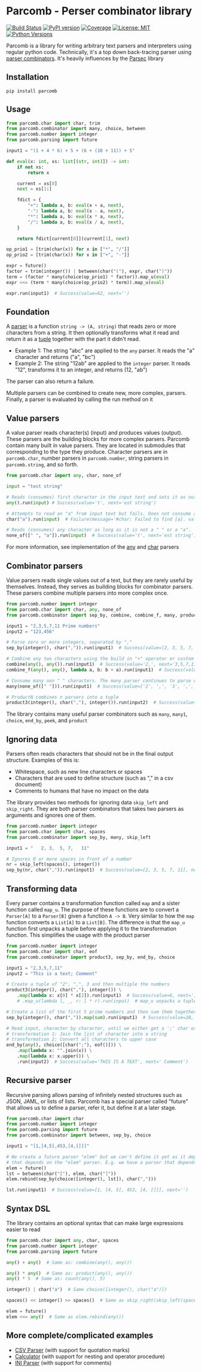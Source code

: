 # Parcomb - Perser combinator library
[![Build Status](https://github.com/wennergr/parcomb/actions/workflows/tests.yml/badge.svg)](https://github.com/wennergr/parcomb/actions/workflows/tests.yml)
[![PyPI version](https://badge.fury.io/py/parcomb.svg)](https://badge.fury.io/py/parcomb)
[![Coverage](https://codecov.io/gh/wennergr/parcomb/branch/main/graph/badge.svg)](https://app.codecov.io/gh/wennergr/parcomb/tree/main)
[![License: MIT](https://img.shields.io/badge/License-MIT-yellow.svg)](https://opensource.org/licenses/MIT)
[![Python Versions](https://img.shields.io/pypi/pyversions/parcomb.svg?style=flat-square)](https://pypi.org/project/parcomb/)

Parcomb is a library for writing arbitrary text parsers and interpreters using regular python code. Technically, it's a top down back-tracing parser using [parser combinators](https://en.wikipedia.org/wiki/Parser_combinator). It's heavily influences by the [Parsec](https://hackage.haskell.org/package/parsec) library

## Installation
`pip install parcomb`

## Usage

```python
from parcomb.char import char, trim
from parcomb.combinator import many, choice, between
from parcomb.number import integer
from parcomb.parsing import future

input1 = "(1 + 4 * 6) + 5 + (6 + (10 + 11)) + 5"

def eval(x: int, xs: list[(str, int)]) -> int:
    if not xs:
        return x

    current = xs[0]
    next = xs[1:]

    fdict = {
        "+": lambda a, b: eval(x + a, next),
        "-": lambda a, b: eval(x - a, next),
        "*": lambda a, b: eval(x * a, next),
        "/": lambda a, b: eval(x / a, next),
    }

    return fdict[current[0]](current[1], next)

op_prio1 = [trim(char(x)) for x in ["*", "/"]]
op_prio2 = [trim(char(x)) for x in ["+", "-"]]

expr = future()
factor = trim(integer()) | between(char("("), expr, char(")"))
term = (factor * many(choice(op_prio1) * factor)).map_u(eval)
expr <<= (term * many(choice(op_prio2) * term)).map_u(eval)

expr.run(input1)  # Success(value=62, next='')
```

## Foundation
A [parser](https://github.com/wennergr/parcomb/blob/6afd2a723b841582f43a198f98eb0536badc7828/parcomb/parsing.py#L40) is
a function `string -> (A, string)` that reads zero or more characters from a string. It then optionally transforms what 
it read and return it as a [tuple](https://github.com/wennergr/parcomb/blob/6afd2a723b841582f43a198f98eb0536badc7828/parcomb/parsing.py#L23) together with the part it didn't read. 

 * Example 1: The string "abc" are applied to the `any` parser. It reads the "a" character and returns ("a", "bc")
 * Example 2: The string "12ab" are applied to the `integer` parser. It reads "12", transforms it to an integer, and returns (12, "ab")

The parser can also return a failure.

Multiple parsers can be combined to create new, more complex, parsers. Finally, a parser is evaluated by calling the 
run method on it

## Value parsers
A value parser reads character(s) (input) and produces values (output). These parsers are the building blocks for 
more complex parsers. Parcomb contain many built in value parsers. They are located in 
submodules that corresponding to the type they produce. Character parsers are in `parcomb.char`, number parsers 
in `parcomb.number`, string parsers in `parcomb.string`, and so forth.

```python
from parcomb.char import any, char, none_of

input = "test string"

# Reads (consumes) first character in the input text and sets it as output
any().run(input) # Success(value='t', next='est string')

# Attempts to read an "a" from input text but fails. Does not consume any characters
char("a").run(input)  # Failure(message='#char: Failed to find [a]. value: [t], ...', next='test string')

# Reads (consumes) any character as long as it is not a " " or a "a". 
none_of([" ", "a"]).run(input)  # Success(value='t', next='est string')
```

For more information, see implementation of the [any](https://github.com/wennergr/parcomb/blob/6afd2a723b841582f43a198f98eb0536badc7828/parcomb/char.py#L9) and [char](https://github.com/wennergr/parcomb/blob/6afd2a723b841582f43a198f98eb0536badc7828/parcomb/char.py#L29) parsers

## Combinator parsers

Value parsers reads single values out of a text, but they are rarely useful by themselves. Instead, they serves
as building blocks for combinator parsers. These parsers combine multiple parsers into more complex once. 

```python
from parcomb.number import integer
from parcomb.char import char, any, none_of
from parcomb.combinator import sep_by, combine, combine_f, many, product3

input1 = "2,3,5,7,11 Prime numbers"
input2 = "123,456"

# Parse zero or more integers, separated by ","
sep_by(integer(), char(",")).run(input1)  # Success(value=[2, 3, 5, 7, 11], next=' # Prime numbers')

# Combine any two characters using the build in "+" operator or custom function
combine(any(), any()).run(input1)  # Success(value='2,', next='3,5,7,11 # Prime numbers')
combine_f(any(), any(), lambda a, b: b + a).run(input1)  # Success(value=',2', next='3,5,7,11 # Prime numbers')

# Consume many non " " characters. The many parser continues to parse until its first failure
many(none_of([" "])).run(input1)  # Success(value=['2', ',', '3', ',', '5', .. ], next=' # Prime numbers')

# ProductN combines n parsers into a tuple
product3(integer(), char(","), integer()).run(input2)  # Success(value=(123, ',', 456), next='')
```

The library contains many useful parser combinators such as `many`, `many1`, `choice`, `end_by`, `peek`, and `product`

## Ignoring data

Parsers often reads characters that should not be in the final output structure. Examples of this is:
 * Whitespace, such as new line characters or spaces
 * Characters that are used to define structure (such as "," in a csv document)
 * Comments to humans that have no impact on the data

The library provides two methods for ignoring data `skip_left` and `skip_right`. They are both parser combinators
that takes two parsers as arguments and ignores one of them.

```python
from parcomb.number import integer
from parcomb.char import char, spaces
from parcomb.combinator import sep_by, many, skip_left

input1 = "   2, 3,  5, 7,   11"

# Ignores 0 or more spaces in front of a number
nr = skip_left(spaces(), integer())
sep_by(nr, char(",")).run(input1)  # Success(value=[2, 3, 5, 7, 11], next='')
```

## Transforming data

Every parser contains a transformation function called `map` and a sister function called `map_u`. The purpose of
these functions are to convert a `Parser[A]` to a `Parser[B]` given a function `A -> B`. Very similar to how
the `map` function converts a `List[A]` to a `List[B]`. The difference is that the `map_u` function first unpacks 
a tuple before applying it to the transformation function. This simplifies the usage with the product parser

```python
from parcomb.number import integer
from parcomb.char import char, eof
from parcomb.combinator import product3, sep_by, end_by, choice

input1 = "2,3,5,7,11"
input2 = "This is a text; Comment"

# Create a tuple of "2", ",", 3 and then multiple the numbers
product3(integer(), char(","), integer()) \
    .map(lambda x: x[0] * x[2]).run(input1)  # Success(value=6, next=',5,7,11')
    # .map_u(lambda l, _, r: l * r).run(input)  # map_u unpacks a tuple to function parameters

# Create a list of the first 5 prime numbers and then sum them together
sep_by(integer(), char(",")).map(sum).run(input1)  # Success(value=28, next='')

# Read input, character by character, until we either get a ';' char or end of file. 
# transformation 1: Join the list of character into a string
# transformation 2: Convert all characters to upper case
end_by(any(), choice([char(";"), eof()])) \
    .map(lambda x: "".join(x)) \
    .map(lambda x: x.upper()) \
    .run(input2)  # Success(value='THIS IS A TEXT', next=' Comment')
```

## Recursive parser

Recursive parsing allows parsing of infinitely nested structures such as JSON, JAML, or lists of lists. Parcomb has
a special parser called "future" that allows us to define a parser, refer it, but define it at a later stage.

```python
from parcomb.char import char
from parcomb.number import integer
from parcomb.parsing import future
from parcomb.combinator import between, sep_by, choice

input1 = "[1,[4,5],453,[4,[]]]"

# We create a future parser "elem" but we can't define it yet as it depend # on the "lst" parser, 
# that depends on the "elem" parser. E.g. we have a parser that depends on itself
elem = future()
lst = between(char("["), elem, char("]"))
elem.rebind(sep_by(choice([integer(), lst]), char(",")))

lst.run(input1)  # Success(value=[1, [4, 5], 453, [4, []]], next='')
```

## Syntax DSL

The library contains an optional syntax that can make large expressions easier to read

```python
from parcomb.char import any, char, spaces
from parcomb.number import integer
from parcomb.parsing import future

any() + any()  # Same as: combine(any(), any())

any() * any()  # Same as: product(any(), any())
any() * 5  # Same as: count(any(), 5)

integer() | char("a")  # Same choice([integer(), char("a")])

spaces() << integer() >> spaces()  # Same as skip_right(skip_left(spaces(), integer()),.spaces())

elem = future() 
elem <<= any()  # Same as elem.rebind(any())
```

## More complete/complicated examples

 * [CSV Parser](https://github.com/wennergr/parcomb/blob/main/tests/test_example_csv.py) (with support for quotation marks)
 * [Calculator](https://github.com/wennergr/parcomb/blob/main/tests/test_example_calc.py) (with support for nesting and operator procedure)
 * [INI Parser](https://github.com/wennergr/parcomb/blob/main/tests/test_example_ini.py) (with support for comments)
